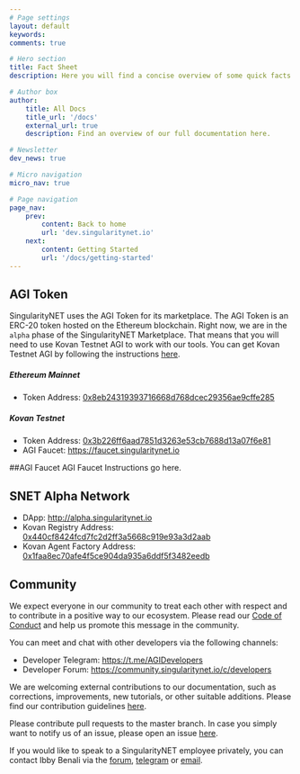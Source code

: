```yaml
---
# Page settings
layout: default
keywords:
comments: true

# Hero section
title: Fact Sheet
description: Here you will find a concise overview of some quick facts that you may need whilst working with SingularityNET tools.

# Author box
author:
    title: All Docs
    title_url: '/docs'
    external_url: true
    description: Find an overview of our full documentation here.

# Newsletter
dev_news: true

# Micro navigation
micro_nav: true

# Page navigation
page_nav:
    prev:
        content: Back to home
        url: 'dev.singularitynet.io'
    next:
        content: Getting Started
        url: '/docs/getting-started'
---
```


## AGI Token ##
SingularityNET uses the AGI Token for its marketplace. The AGI Token is an ERC-20 token hosted on the Ethereum blockchain. Right now, we are in the `alpha` phase of the SingularityNET Marketplace. That means that you will need to use Kovan Testnet AGI to work with our tools. You can get Kovan Testnet AGI by following the instructions [here](#agi-faucet).

##### Ethereum Mainnet

* Token Address: [0x8eb24319393716668d768dcec29356ae9cffe285](https://etherscan.io/address/0x8eb24319393716668d768dcec29356ae9cffe285)


##### Kovan Testnet

* Token Address: [0x3b226ff6aad7851d3263e53cb7688d13a07f6e81](https://kovan.etherscan.io/address/0x3b226ff6aad7851d3263e53cb7688d13a07f6e81)
* AGI Faucet: https://faucet.singularitynet.io

##AGI Faucet
AGI Faucet Instructions go here.

## SNET Alpha Network ##

* DApp: http://alpha.singularitynet.io
* Kovan Registry Address: [0x440cf8424fcd7fc2d2ff3a5668c919e93a3d2aab](https://kovan.etherscan.io/address/0x440cf8424fcd7fc2d2ff3a5668c919e93a3d2aab)
* Kovan Agent Factory Address: [0x1faa8ec70afe4f5ce904da935a6ddf5f3482eedb](https://kovan.etherscan.io/address/0x1faa8ec70afe4f5ce904da935a6ddf5f3482eedb)

## Community
We expect everyone in our community to treat each other with respect and to contribute in a positive way to our ecosystem. Please read our [Code of Conduct](https://community.singularitynet.io/faq) and help us promote this message in the community.

You can meet and chat with other developers via the following channels:
* Developer Telegram: https://t.me/AGIDevelopers
* Developer Forum: https://community.singularitynet.io/c/developers

We are welcoming external contributions to our documentation, such as corrections, improvements, new tutorials, or other suitable additions. Please find our contribution guidelines [here](dev.singularitynet.io/contribute).

Please contribute pull requests to the master branch. In case you simply want to notify us of an issue, please open an issue [here](https://github.com/singnet/dev-portal/issues).

If you would like to speak to a SingularityNET employee privately, you can contact Ibby Benali via the [forum](https://community.singularitynet.io/u/ibby/), [telegram](t.me/ibbybenali) or [email](mailto:ibby@singularitynet.io).
